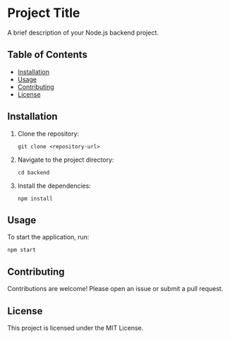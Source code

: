 # Project Title

A brief description of your Node.js backend project.

## Table of Contents

- [Installation](#installation)
- [Usage](#usage)
- [Contributing](#contributing)
- [License](#license)

## Installation

1. Clone the repository:
   ```
   git clone <repository-url>
   ```
2. Navigate to the project directory:
   ```
   cd backend
   ```
3. Install the dependencies:
   ```
   npm install
   ```

## Usage

To start the application, run:
```
npm start
```

## Contributing

Contributions are welcome! Please open an issue or submit a pull request.

## License

This project is licensed under the MIT License.